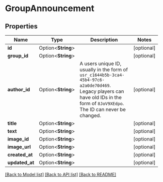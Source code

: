 # GroupAnnouncement

## Properties

Name | Type | Description | Notes
------------ | ------------- | ------------- | -------------
**id** | Option<**String**> |  | [optional]
**group_id** | Option<**String**> |  | [optional]
**author_id** | Option<**String**> | A users unique ID, usually in the form of `usr_c1644b5b-3ca4-45b4-97c6-a2a0de70d469`. Legacy players can have old IDs in the form of `8JoV9XEdpo`. The ID can never be changed. | [optional]
**title** | Option<**String**> |  | [optional]
**text** | Option<**String**> |  | [optional]
**image_id** | Option<**String**> |  | [optional]
**image_url** | Option<**String**> |  | [optional]
**created_at** | Option<**String**> |  | [optional]
**updated_at** | Option<**String**> |  | [optional]

[[Back to Model list]](../README.md#documentation-for-models) [[Back to API list]](../README.md#documentation-for-api-endpoints) [[Back to README]](../README.md)


